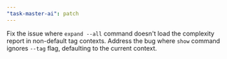 ```yaml
---
"task-master-ai": patch
---
```


Fix the issue where `expand --all` command doesn't load the complexity report in non-default tag contexts. Address the bug where `show` command ignores `--tag` flag, defaulting to the current context.